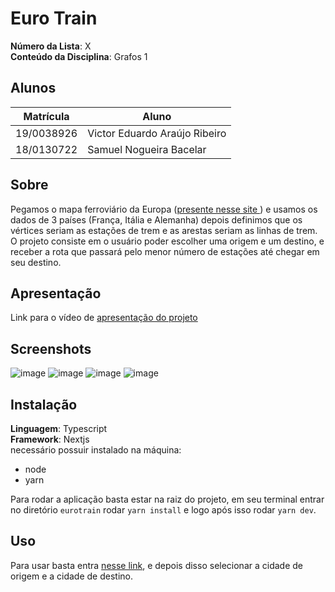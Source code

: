 # Euro Train

**Número da Lista**: X<br>
**Conteúdo da Disciplina**: Grafos 1<br>

## Alunos
|Matrícula | Aluno |
| -- | -- |
| 19/0038926  |  Victor Eduardo Araújo Ribeiro |
| 18/0130722  |  Samuel Nogueira Bacelar |

## Sobre 
Pegamos o mapa ferroviário da Europa ([presente nesse site ](https://www.eurail.com/pt/plan-your-trip/railway-map)) e usamos os dados de 3 países (França, Itália e Alemanha) depois definimos que os vértices seriam as estações de trem e as arestas seriam as linhas de trem. O projeto consiste em o usuário poder escolher uma origem e um destino, e receber a rota que passará pelo menor número de estações até chegar em seu destino. 

## Apresentação
Link para o vídeo de [apresentação do projeto](https://youtu.be/ysuK2gRStA4)

## Screenshots
![image](https://user-images.githubusercontent.com/78758172/175771198-79e25f22-027e-4900-abf5-ab3d87a3baf4.png)
![image](https://user-images.githubusercontent.com/48574832/175819677-337b8e9e-feb8-4b8b-9fdc-219ecd8e947a.png)
![image](https://user-images.githubusercontent.com/48574832/175819654-c9ca3b4b-1fe7-4395-8285-f8d298bd2ce9.png)
![image](https://user-images.githubusercontent.com/78758172/175771181-2ee12bdb-8454-4034-a97c-d2961417e986.png)

## Instalação 
**Linguagem**: Typescript<br>
**Framework**: Nextjs<br>
necessário possuir instalado na máquina:
* node
* yarn

Para rodar a aplicação basta estar na raiz do projeto, em seu terminal entrar no diretório `eurotrain` rodar `yarn install` e logo após isso rodar `yarn dev`.
  
## Uso 
Para usar basta entra [nesse link](https://grafos1-euro-train.vercel.app/), e depois disso selecionar a cidade de origem e a cidade de destino.  
<!--
## Outros 
Quaisquer outras informações sobre seu projeto podem ser descritas abaixo.
-->
